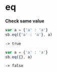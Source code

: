 # eq

**Check same value**

```javascript
var a = {'a' : 'a'}
sb.eq({'a' : 'a'}, a)
```

```text
-> true
```

```javascript
var a = {'a' : 'a'}
sb.eq({}, a)
```

```text
-> false
```

